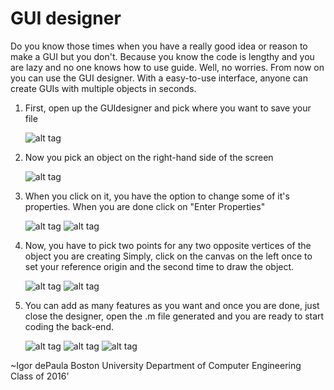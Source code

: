 GUI designer
===============

Do you know those times when you have a really good idea or reason to make a GUI but you don't.
Because you know the code is lengthy and you are lazy and no one knows how to use guide.
Well, no worries. From now on you can use the GUI designer. With a easy-to-use interface, anyone 
can  create GUIs with multiple objects in seconds.

1. First, open up the GUIdesigner and pick where you want to save your file

   ![alt tag](https://github.com/igorp1/MATLAB-projects/blob/master/GUIdesigner/Images/1.png)

2. Now you pick an object on the right-hand side of the screen

   ![alt tag](https://github.com/igorp1/MATLAB-projects/blob/master/GUIdesigner/Images/2.png)

3. When you click on it, you have the option to change some of it's properties. 
   When you are done click on "Enter Properties"

   ![alt tag](https://github.com/igorp1/MATLAB-projects/blob/master/GUIdesigner/Images/3.png)
   ![alt tag](https://github.com/igorp1/MATLAB-projects/blob/master/GUIdesigner/Images/4.png)

4. Now, you have to pick two points for any two opposite vertices of the object you are creating
   Simply, click on the canvas on the left once to set your reference origin and the second 
   time to draw the object.

   ![alt tag](https://github.com/igorp1/MATLAB-projects/blob/master/GUIdesigner/Images/5.png)
   ![alt tag](https://github.com/igorp1/MATLAB-projects/blob/master/GUIdesigner/Images/6.png)

5. You can add as many features as you want and once you are done, just close the designer, 
   open the .m file generated and you are ready to start coding the back-end.

   ![alt tag](https://github.com/igorp1/MATLAB-projects/blob/master/GUIdesigner/Images/7.png)
   ![alt tag](https://github.com/igorp1/MATLAB-projects/blob/master/GUIdesigner/Images/8.png)
   ![alt tag](https://github.com/igorp1/MATLAB-projects/blob/master/GUIdesigner/Images/9.png)

~Igor dePaula
Boston University
Department of Computer Engineering
Class of 2016'
